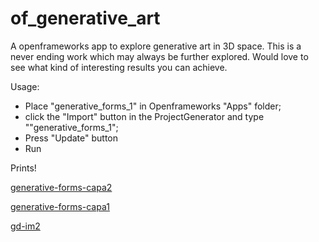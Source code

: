 # of_generative_art
A openframeworks app to explore generative art in 3D space. This is a never ending work which may always be further explored. Would love to see what kind of interesting results you can achieve.

Usage:
- Place "generative_forms_1" in Openframeworks "Apps" folder;
- click the "Import" button in the ProjectGenerator and type ""generative_forms_1";
- Press "Update" button
- Run

Prints!

[generative-forms-capa2](https://user-images.githubusercontent.com/62609851/122201541-09cf6300-ce94-11eb-9232-1f47de2deadf.png)

[generative-forms-capa1](https://user-images.githubusercontent.com/62609851/122201431-ee645800-ce93-11eb-8570-8405188c557c.png)

[gd-im2](https://user-images.githubusercontent.com/62609851/122201609-1ce23300-ce94-11eb-9ae9-94ea75407203.jpg)

